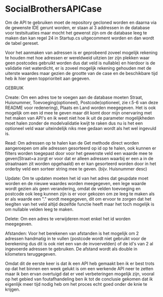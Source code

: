 # SocialBrothersAPICase
Om de API te gebruiken moet de repository gecloned worden en daarna via de gewenste IDE gerunt worden, er staan al 3 addressen in de database voor testsituaties maar mocht het
gewenst zijn om de database leeg te maken dan kan regel 24 in Startup.cs uitgecomment worden en dan wordt de tabel gereset.

Voor het aanmaken van adressen is er geprobeerd zoveel mogelijk rekening te houden met hoe adressen er wereldweid uitzien (er zijn  plekken waar geen postcodes gebruikt worden 
dus dat veld is nullable) en hierdoor is de validatie niet waterdicht, er is zoveel mogelijk rekening gehouden met de uiterste waardes maar gezien de grootte van de case en de 
beschikbare tijd heb ik hier geen topprioriteit aan gegeven.

GEBRUIK

Create:
Om een adres toe te voegen aan de database moeten Straat, Huisnummer, Toevoeging(optioneel), Postcode(optioneel, zie r.5-6 van deze README voor redenering), Plaats en Land worden meegegeven. Het is ook mogelijk om een id mee te geven maar dit komt door mijn onervaring met het maken van API's en ik weet niet hoe ik uit de parameter mogelijkheden moet halen zonder de modelvalidatie kwijt te raken dus nu is het een optioneel veld waar uiteindelijk niks mee gedaan wordt als het wel ingevuld is.

Read:
Om adressen op te halen kan de Get methode direct worden aangeroepen om alle adressen gesorteerd op id op te halen, ook kunnen er filters worden toegepast door voor het gewenste
veld een waarde mee te geven(Straat=a zorgt er voor dat er alleen adressen waarbij er een a in de straatnaam zit worden opgehaald) en er kan gesorteerd worden door in het orderby veld een sorteer string mee te geven. (bijv. Huisnummer desc)

Update:
Om te updaten moeten het id van het adres dat geupdate moet worden en de nieuwe waardes worden meegegeven, een lege waarde wordt gezien als geen verandering, omdat de velden
toevoeging en postcode ook leeg kunnen zijn is er voor gekozen om ze leeg te maken als er als waarde een "." wordt meegegeven, dit om ervoor te zorgen dat het leeglten van het
veld altijd dezelfde functie heeft maar het toch mogelijk is om nullable velden leeg te maken.

Delete:
Om een adres te verwijderen moet enkel het id worden meegegeven.

Afstanden:
Voor het berekenen van afstanden is het mogelijk om 2 adressen handmatig in te vullen (postcode wordt niet gebruikt voor de berekening dus dit is ook niet een van de invoervelden) of de id's van 2 al ingevoerde adressen te gebruiken. De afstand wordt als double in kilometers teruggegeven.


Omdat dit de eerste keer is dat ik een API heb gemaakt ben ik er best trots op dat het binnen een week gelukt is om een werkende API neer te zetten maar ik ben ervan overtuigd dat er veel verbeteringen mogelijk zijn, vooral op het gebied van foutafhandeling ben ik tot de conclusie gekomen dat ik eigenlijk meer tijd nodig heb om het proces echt goed onder de knie te krijgen.
